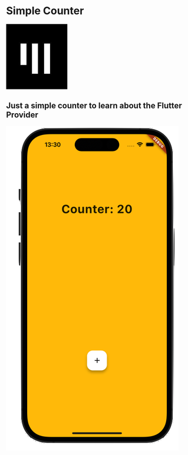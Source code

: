 # Simple Counter

![logo_app_akademie](md_assets/app_akademie_logo.png)

## Just a simple counter to learn about the Flutter Provider

![screen_counter_app](md_assets/screen_simple_counter.png)
